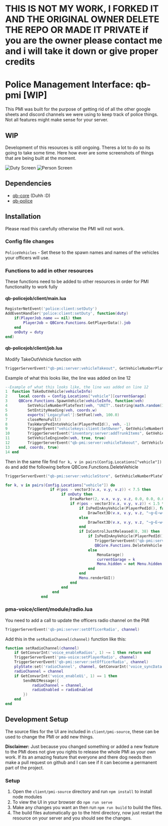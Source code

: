 # THIS IS NOT MY WORK, I FORKED IT AND THE ORIGINAL OWNER DELETE THE REPO OR MADE IT PRIVATE if you are the owner please contact me and i will take it down or give proper credits

# Police Management Interface: qb-pmi [WIP]
This PMI was built for the purpose of getting rid of all the other google sheets and discord channels we were using to keep track of police things. Not all features might make sense for your server.

## WIP
Development of this resources is still ongoing. Theres a lot to do so its going to take some time. Here how ever are some screenshots of things that are being built at the moment.


![Duty Screen](https://i.imgur.com/IjLWkjj.png)
![Person Screen](https://i.imgur.com/hfm4mmV.png)

## Dependencies
- [qb-core](https://github.com/qbcore-framework/qb-core) (Duhh :D)
- [qb-police](https://github.com/qbcore-framework/qb-policejob)

## Installation
Please read this carefully otherwise the PMI will not work.

### Config file changes
``PoliceVehicles`` - Set these to the spawn names and names of the vehicles your officers will use.


### Functions to add in other resources
These functions need to be added to other resources in order for PMI functionality to work fully
#### qb-policejob/client/main.lua
```lua
RegisterNetEvent('police:client:setDuty')
AddEventHandler('police:client:setDuty', function(duty)
    if(PlayerJob.name == nil) then
        PlayerJob = QBCore.Functions.GetPlayerData().job
    end
    onDuty = duty
end)
```
#### qb-policejob/client/job.lua
Modify TakeOutVehicle function with 
```lua
TriggerServerEvent("qb-pmi:server:vehicleTakeout", GetVehicleNumberPlateText(veh), vehicleInfo)
```
Example of what this looks like, the line was added on line 12
```lua
--Example of what this looks like, the line was added on line 12
1  function TakeOutVehicle(vehicleInfo)
2     local coords = Config.Locations["vehicle"][currentGarage]
3     QBCore.Functions.SpawnVehicle(vehicleInfo, function(veh)
4         SetVehicleNumberPlateText(veh, "UNIT"..tostring(math.random(1000, 9999)))
5         SetEntityHeading(veh, coords.w)
6         exports['LegacyFuel']:SetFuel(veh, 100.0)
7         closeMenuFull()
8         TaskWarpPedIntoVehicle(PlayerPedId(), veh, -1)
9         TriggerEvent("vehiclekeys:client:SetOwner", GetVehicleNumberPlateText(veh))
10        TriggerServerEvent("inventory:server:addTrunkItems", GetVehicleNumberPlateText(veh), Config.CarItems)
11        SetVehicleEngineOn(veh, true, true)
12        TriggerServerEvent("qb-pmi:server:vehicleTakeout", GetVehicleNumberPlateText(veh), vehicleInfo)
13    end, coords, true)
14 end
```
Then in the same file find ``for k, v in pairs(Config.Locations["vehicle"]) do`` and add the following before QBCore.Functions.DeleteVehicle
```lua
TriggerServerEvent("qb-pmi:server:vehicleStore", GetVehicleNumberPlateText(GetVehiclePedIsIn(PlayerPedId())))
```

```lua
for k, v in pairs(Config.Locations["vehicle"]) do
                    if #(pos - vector3(v.x, v.y, v.z)) < 7.5 then
                         if onDuty then
                             DrawMarker(2, v.x, v.y, v.z, 0.0, 0.0, 0.0, 0.0, 0.0, 0.0, 0.3, 0.2, 0.15, 200, 0, 0, 222, false, false, false, true, false, false, false)
                             if #(pos - vector3(v.x, v.y, v.z)) < 1.5 then
                                 if IsPedInAnyVehicle(PlayerPedId(), false) then
                                     DrawText3D(v.x, v.y, v.z, "~g~E~w~ - Store vehicle")
                                 else
                                     DrawText3D(v.x, v.y, v.z, "~g~E~w~ - Vehicles")
                                 end
                                 if IsControlJustReleased(0, 38) then
                                     if IsPedInAnyVehicle(PlayerPedId(), false) then
                                        TriggerServerEvent("qb-pmi:server:vehicleStore", GetVehicleNumberPlateText(GetVehiclePedIsIn(PlayerPedId())))
                                        QBCore.Functions.DeleteVehicle(GetVehiclePedIsIn(PlayerPedId()))
                                     else
                                         MenuGarage()
                                         currentGarage = k
                                         Menu.hidden = not Menu.hidden
                                     end
                                 end
                                 Menu.renderGUI()
                             end  
                         end
                     end
                end
```

### pma-voice/client/module/radio.lua
You need to add a call to update the officers radio channel on the PMI
```lua
TriggerServerEvent('qb-pmi:server:setOfficerRadio', channel)
```
Add this in the ``setRadioChannel(channel)`` function like this:
```lua
function setRadioChannel(channel)
	if GetConvarInt('voice_enableRadios', 1) ~= 1 then return end
	TriggerServerEvent('pma-voice:setPlayerRadio', channel)
	TriggerServerEvent('qb-pmi:server:setOfficerRadio', channel)
	plyState:set('radioChannel', channel, GetConvarInt('voice_syncData', 0) == 1)
	radioChannel = channel
	if GetConvarInt('voice_enableUi', 1) == 1 then
		SendNUIMessage({
			radioChannel = channel,
			radioEnabled = radioEnabled
		})
	end
end
```

## Development Setup
The source files for the UI are included in `client/pmi-source`, these can be used to change the PMI or add new things.

**Disclaimer:** Just because you changed something or added a new feature to the PMI does not give you rights to release the whole PMI as your own work. If its an amazing feature that everyone and there dog needs then make a pull request on github and I can see if it can become a permanent part of the project.

### Setup
1. Open the `client/pmi-source` directory and run `npm install` to install node modules
2. To view the UI in your browser do `npm run serve`
3. Make any changes you want an then run `npm run build` to build the files.
4. The build files automatically go to the html directory, now just restart the resource on your server and you should see the changes.
